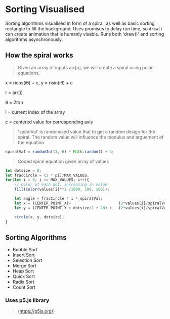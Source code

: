 # Sorting Visualised
Sorting algorithms visualised in form of a spiral, as well as basic sorting rectangle to fill the background. 
Uses promises to delay run time, so `draw()` can create animation that is humanly visable. Runs both 'draw()' and sorting algorithms asynchronously.

## How the spiral works
> Given an array of inputs arr[n], we will create a spiral using polar equations.

x = ricos(iθ) + c, y = risin(iθ) + c

r = arr[i]

θ = 2π/n 

i = current index of the array

c = centered value for corresponding axis

> 'spiralVal' is randomised value that to get a random design for the spiral. The random value will influence the modulus and arguement of the equation
```js
spiralVal = randomInt(3, 6) * Math.random() + 4;
```
> Coded spiral equation given array of values
```js
let dotsize = 8;
let fracCircle = (2 * pi)/MAX_VALUES;
for(let i = 0; i <= MAX_VALUES; i++){
    // Color of each dot, increasing in value
    fill(color(values[i]**2 /1000, 100, 100));

    let angle = fracCircle * i * spiralVal;
    let x = (CENTER_POINT_X)+                     (2*values[i]/spiralVal * Math.cos(angle));  
    let y = (CENTER_POINT_Y + dotsize/2 + 20) +   (2*values[i]/spiralVal * Math.sin(angle));

    circle(x, y, dotsize);
}
```

## Sorting Algorithms
- Bubble Sort
- Insert Sort
- Selection Sort
- Merge Sort
- Heap Sort
- Quick Sort
- Radix Sort
- Count Sort

### Uses p5.js library
> (https://p5js.org/)


